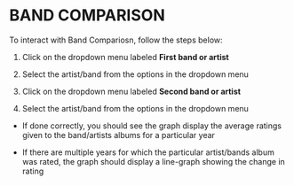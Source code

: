 # BAND COMPARISON

To interact with Band Compariosn, follow the steps below:

1) Click on the dropdown menu labeled **First band or artist**

2) Select the artist/band from the options in the dropdown menu

3) Click on the dropdown menu labeled **Second band or artist**

4) Select the artist/band from the options in the dropdown menu

- If done correctly, you should see the graph display the average ratings given to the band/artists albums for a particular year

- If there are multiple years for which the particular artist/bands album was rated, the graph should display a line-graph showing the change in rating